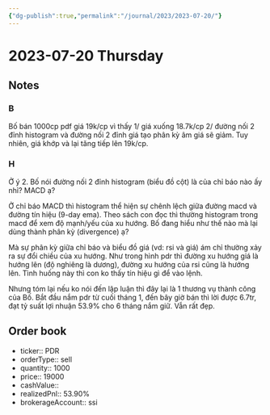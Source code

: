 ```yaml
---
{"dg-publish":true,"permalink":"/journal/2023/2023-07-20/"}
---
```


# 2023-07-20 Thursday

## Notes

### B

Bố bán 1000cp pdf giá 19k/cp vì thấy 1/ giá xuống 18.7k/cp 2/ đường nối 2 đỉnh histogram và đường nối 2 đỉnh giá tạo phân kỳ âm giá sẽ giảm. Tuy nhiên, giá khớp và lại tăng tiếp lên 19k/cp.

### H

Ở ý 2. Bố nói đường nối 2 đỉnh histogram (biểu đồ cột) là của chỉ báo nào ấy nhỉ? MACD ạ?

Ở chỉ báo MACD thì histogram thể hiện sự chênh lệch giữa đường macd và đường tín hiệu (9-day ema). Theo sách con đọc thì thường histogram trong macd để xem độ mạnh/yếu của xu hướng. Bố đang hiểu như thế nào mà lại dùng thành phân kỳ (divergence) ạ?

Mà sự phân kỳ giữa chỉ báo và biểu đồ giá (vd: rsi và giá) ám chỉ thường xảy ra sự đổi chiều của xu hướng. Như trong hình pdr thì đường xu hướng giá là hướng lên (độ nghiêng là dương), đường xu hướng của rsi cũng là hướng lên. Tình huống này thì con ko thấy tín hiệu gì để vào lệnh.

Nhưng tóm lại nếu ko nói đến lập luận thì đây lại là 1 thương vụ thành công của Bố. Bắt đầu nắm pdr từ cuối tháng 1, đến bây giờ bán thì lời được 6.7tr, đạt tỷ suất lợi nhuận 53.9% cho 6 tháng nắm giữ. Vẫn rất đẹp.

## Order book

- ticker:: PDR
- orderType:: sell
- quantity:: 1000
- price:: 19000
- cashValue::
- realizedPnl:: 53.90%
- brokerageAccount:: ssi
